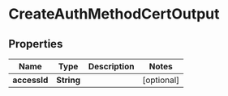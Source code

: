 

# CreateAuthMethodCertOutput

## Properties

Name | Type | Description | Notes
------------ | ------------- | ------------- | -------------
**accessId** | **String** |  |  [optional]



